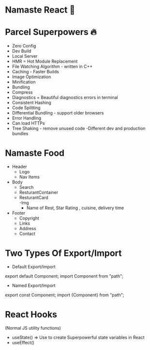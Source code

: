 # Namaste React 🚀

# Parcel Superpowers 🔥
- Zero Config
- Dev Build
- Local Server
- HMR = Hot Module Replacement
- File Watching Algorithm - written in C++
- Caching - Faster Builds
- Image Optimization
- Minification
- Bundling
- Compress
- Diagnostics = Beautiful diagnostics errors in terminal
- Consistent Hashing
- Code Splitting
- Differential Bundling - support older browsers
- Error Handling
- Can load HTTPs
- Tree Shaking - remove unused code
-Different dev and production bundles

# Namaste Food

* Header
  - Logo
  - Nav Items
* Body
  - Search
  - ResturantContainer
  - ResturantCard  
    -Img
    - Name of Rest, Star Rating , cuisine, delivery time
* Footer
  - Copyright
  - Links
  - Address
  - Contact


# Two Types Of Export/Import

- Default Export/Import

export default Component;
import Component from "path";

- Named Export/Import

export const Component;
import {Component} from "path";

# React Hooks
(Normal JS utility functions)
- useState() => Use to create Superpowerful state variables in React
- useEffect()